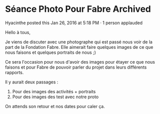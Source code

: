 #  Séance Photo Pour Fabre Archived

Hyacinthe posted this Jan 26, 2016 at 5:18 PM · 1 person applauded

Hello à tous,  
  
Je viens de discuter avec une photographe qui est passé nous voir de la part
de la Fondation Fabre. Elle aimerait faire quelques images de ce que nous
faisons et quelques portraits de nous ;)  
  
Ce sera l'occasion pour nous d'avoir des images pour étayer ce que nous
faisons et pour Fabre de pouvoir parler du projet dans leurs différents
rapports.  
  
Il y aurait deux passages :

  1. Pour des images des activités + portraits 
  2. Pour des images des test avec notre proto

  
On attends son retour et nos dates pour caler ça.

